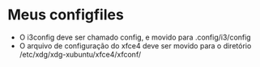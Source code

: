# Meus configfiles

- O i3config deve ser chamado config, e movido para .config/i3/config
- O arquivo de configuração do xfce4 deve ser movido para o diretório /etc/xdg/xdg-xubuntu/xfce4/xfconf/
